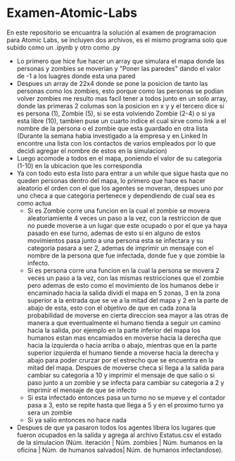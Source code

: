# Examen-Atomic-Labs
En este repositorio se encuantra la solución al examen de programacion para Atomic Labs, se incluyen dos archivos, es el mismo programa solo que subido como un .ipynb y otro como .py 
- Lo primero que hice fue hacer un array que simulara el mapa donde las personas y zombies se moverian y "Poner las paredes" dando el valor de -1 a los luagres donde esta una pared
- Despues un array de 22x4 donde se pone la posicion de tanto las personas como los zombies, esto porque como las personas se podian volver zombies me resulto mas facil tener a todos junto en un solo array, donde las primeras 2 columas son la posicion en x y y el tercero dice si es persona (1), Zombie (5), si se esta volviendo Zombie (2-4) o si ya esta libre (10), tambien puse un cuarto indice el cual sirve como link a el nombre de la persona o el zombie que esta guardado en otra lista (Durante la semana habia investigado a la empresa y en Linked In encontre una lista con los contactos de varios empleados por lo que decidi agregar el nombre de estos en la simulacion)
- Luego acomode a todos en el mapa, poniendo el valor de su categoria (1-10) en la ubicacion que les correspondia
- Ya con todo esto esta listo para entrar a un while que sigue hasta que no queden personas dentro del mapa, lo primero que hace es hacer aleatorio el orden con el que los agentes se moveran, despues uno por uno checa a que categoria pertenece y dependiendo de cual sea es como actua
  - Si es Zombie corre una funcion en la cual el zombie se movera aleatoriamiente 4 veces un paso a la vez, con la restriccion de que no puede moverse a un lugar que este ocupado o por el que ya haya pasado en ese turno, ademas de esto si en alguno de estos movimientos pasa junto a una persona esta se infectara y su categoria pasara a ser 2, ademas de imprimir un mensaje con el nombre de la persona que fue infectada, donde fue y que zombie la infecto.
  - Si es persona corre una funcion en la cual la persona se movera 2 veces un paso a la vez, con las mismas restricciones que el zombie pero ademas de esto como el movimiento de los humanos debe ir encaminado hacia la salida dividi el mapa en 5 zonas, 3 en la zona superior a la entrada que se ve a la mitad del mapa y 2 en la parte de abajo de esta, esto con el objetivo de que en cada zona la probabilidad de moverse en cierta direccion sea mayor a las otras de manera a que eventualmente el humano tienda a seguir un camino hacia la salida, por ejemplo en la parte inferior del mapa los humanos estan mas encamiados en moverse hacia la derecha que hacia la izquierda o hacia arriba o abajo, mientras que en la parte superior izquierda el humano tiende a moverse hacia la derecha y abajo para poder crurzar por el estrecho que se encuentra en la mitad del mapa. Despues de moverse checa si llega a la salida para cambiar su categoria a 10 y imprimir el mensaje de que salio o si paso junto a un zombie y se infecta para cambiar su categoria a 2 y imprimir el mensaje de que se infecto
  - Si esta infectado entonces pasa un turno no se mueve y el contador pasa a 3, esto se repite hasta que llega a 5 y en el proximo turno ya sera un zombie
  - Si ya salio entonces no hace nada
- Despues de que ya pasaron todos los agentes libera los lugares que fueron ocupados en la salida y agrega al archivo Estatus.csv el estado de la simulacion (Núm. iteración | Núm. zombies | Núm. humanos en la oficina | Núm. de humanos salvados| Núm. de humanos infectandose). 
